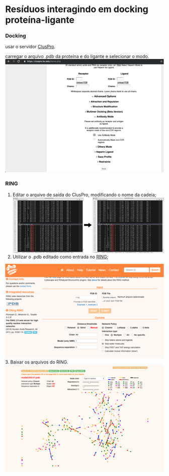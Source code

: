Resíduos interagindo em docking proteína-ligante
================

### Docking

usar o servidor [ClusPro](https://cluspro.bu.edu/home.php).

carregar o arquivo .pdb da proteína e do ligante e selecionar o modo. ![alt text](https://raw.githubusercontent.com/diegogotex/protein_ligand/master/images/cluspro.png "ClusPro interface")

### RING

1.  Editar o arquivo de saída do ClusPro, modificando o nome da cadeia; ![alt text](https://raw.githubusercontent.com/diegogotex/protein_ligand/master/images/alt_pdb.png "alterar o arquivo .pdb")
2.  Utilizar o .pdb editado como entrada no [RING](http://protein.bio.unipd.it/ring/);

![alt text](https://raw.githubusercontent.com/diegogotex/protein_ligand/master/images/ring_in.png "ring input") 3. Baixar os arquivos do RING. ![alt text](https://raw.githubusercontent.com/diegogotex/protein_ligand/master/images/ring_out.png "ring input")
